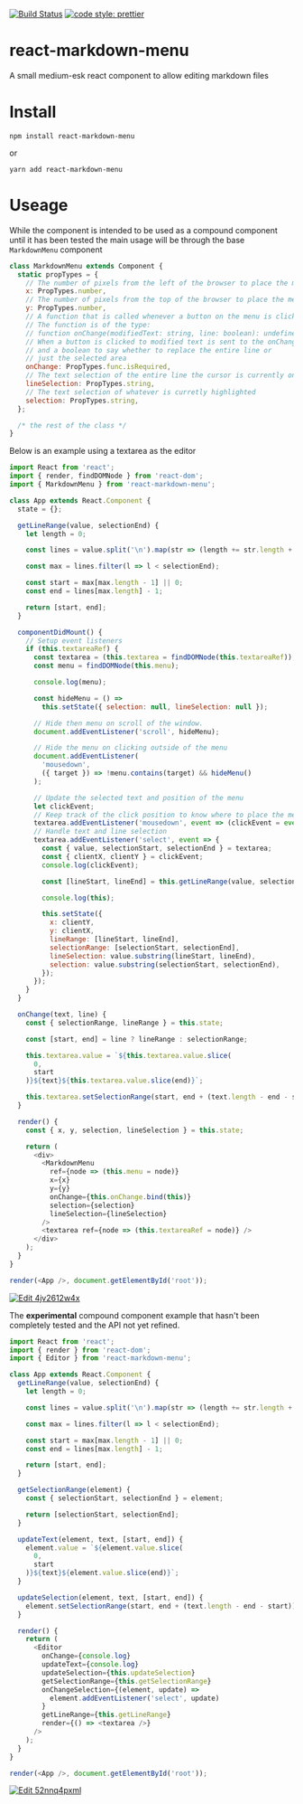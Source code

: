 [![Build Status](https://travis-ci.org/ericadamski/react-markdown-menu.svg?branch=master)](https://travis-ci.org/ericadamski/react-markdown-menu)
[![code style: prettier](https://img.shields.io/badge/code_style-prettier-ff69b4.svg?style=flat-square)](https://github.com/prettier/prettier)

# react-markdown-menu

A small medium-esk react component to allow editing markdown files

# Install

`npm install react-markdown-menu`

or

`yarn add react-markdown-menu`

# Useage

While the component is intended to be used as a compound component until it has been tested the main usage will be through the base `MarkdownMenu` component

```javascript
class MarkdownMenu extends Component {
  static propTypes = {
    // The number of pixels from the left of the browser to place the menu
    x: PropTypes.number,
    // The number of pixels from the top of the browser to place the menu
    y: PropTypes.number,
    // A function that is called whenever a button on the menu is clicked.
    // The function is of the type:
    // function onChange(modifiedText: string, line: boolean): undefined
    // When a button is clicked to modified text is sent to the onChange,
    // and a boolean to say whether to replace the entire line or
    // just the selected area
    onChange: PropTypes.func.isRequired,
    // The text selection of the entire line the cursor is currently on
    lineSelection: PropTypes.string,
    // The text selection of whatever is curretly highlighted
    selection: PropTypes.string,
  };

  /* the rest of the class */
}
```

Below is an example using a textarea as the editor

```javascript
import React from 'react';
import { render, findDOMNode } from 'react-dom';
import { MarkdownMenu } from 'react-markdown-menu';

class App extends React.Component {
  state = {};

  getLineRange(value, selectionEnd) {
    let length = 0;

    const lines = value.split('\n').map(str => (length += str.length + 1));

    const max = lines.filter(l => l < selectionEnd);

    const start = max[max.length - 1] || 0;
    const end = lines[max.length] - 1;

    return [start, end];
  }

  componentDidMount() {
    // Setup event listeners
    if (this.textareaRef) {
      const textarea = (this.textarea = findDOMNode(this.textareaRef));
      const menu = findDOMNode(this.menu);

      console.log(menu);

      const hideMenu = () =>
        this.setState({ selection: null, lineSelection: null });

      // Hide then menu on scroll of the window.
      document.addEventListener('scroll', hideMenu);

      // Hide the menu on clicking outside of the menu
      document.addEventListener(
        'mousedown',
        ({ target }) => !menu.contains(target) && hideMenu()
      );

      // Update the selected text and position of the menu
      let clickEvent;
      // Keep track of the click position to know where to place the menu
      textarea.addEventListener('mousedown', event => (clickEvent = event));
      // Handle text and line selection
      textarea.addEventListener('select', event => {
        const { value, selectionStart, selectionEnd } = textarea;
        const { clientX, clientY } = clickEvent;
        console.log(clickEvent);

        const [lineStart, lineEnd] = this.getLineRange(value, selectionEnd);

        console.log(this);

        this.setState({
          x: clientY,
          y: clientX,
          lineRange: [lineStart, lineEnd],
          selectionRange: [selectionStart, selectionEnd],
          lineSelection: value.substring(lineStart, lineEnd),
          selection: value.substring(selectionStart, selectionEnd),
        });
      });
    }
  }

  onChange(text, line) {
    const { selectionRange, lineRange } = this.state;

    const [start, end] = line ? lineRange : selectionRange;

    this.textarea.value = `${this.textarea.value.slice(
      0,
      start
    )}${text}${this.textarea.value.slice(end)}`;

    this.textarea.setSelectionRange(start, end + (text.length - end - start));
  }

  render() {
    const { x, y, selection, lineSelection } = this.state;

    return (
      <div>
        <MarkdownMenu
          ref={node => (this.menu = node)}
          x={x}
          y={y}
          onChange={this.onChange.bind(this)}
          selection={selection}
          lineSelection={lineSelection}
        />
        <textarea ref={node => (this.textareaRef = node)} />
      </div>
    );
  }
}

render(<App />, document.getElementById('root'));
```

[![Edit 4jv2612w4x](https://codesandbox.io/static/img/play-codesandbox.svg)](https://codesandbox.io/s/4jv2612w4x)

The **experimental** compound component example that hasn't been completely tested and the API not yet refined.

```javascript
import React from 'react';
import { render } from 'react-dom';
import { Editor } from 'react-markdown-menu';

class App extends React.Component {
  getLineRange(value, selectionEnd) {
    let length = 0;

    const lines = value.split('\n').map(str => (length += str.length + 1));

    const max = lines.filter(l => l < selectionEnd);

    const start = max[max.length - 1] || 0;
    const end = lines[max.length] - 1;

    return [start, end];
  }

  getSelectionRange(element) {
    const { selectionStart, selectionEnd } = element;

    return [selectionStart, selectionEnd];
  }

  updateText(element, text, [start, end]) {
    element.value = `${element.value.slice(
      0,
      start
    )}${text}${element.value.slice(end)}`;
  }

  updateSelection(element, text, [start, end]) {
    element.setSelectionRange(start, end + (text.length - end - start));
  }

  render() {
    return (
      <Editor
        onChange={console.log}
        updateText={console.log}
        updateSelection={this.updateSelection}
        getSelectionRange={this.getSelectionRange}
        onChangeSelection={(element, update) =>
          element.addEventListener('select', update)
        }
        getLineRange={this.getLineRange}
        render={() => <textarea />}
      />
    );
  }
}

render(<App />, document.getElementById('root'));
```

[![Edit 52nnq4pxml](https://codesandbox.io/static/img/play-codesandbox.svg)](https://codesandbox.io/s/52nnq4pxml)
